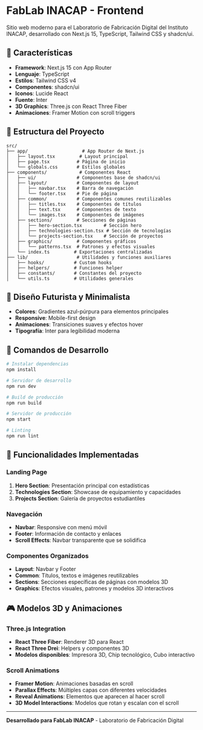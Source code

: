 # FabLab INACAP - Frontend

Sitio web moderno para el Laboratorio de Fabricación Digital del Instituto INACAP, desarrollado con Next.js 15, TypeScript, Tailwind CSS y shadcn/ui.

## 🚀 Características

- **Framework**: Next.js 15 con App Router
- **Lenguaje**: TypeScript
- **Estilos**: Tailwind CSS v4
- **Componentes**: shadcn/ui
- **Iconos**: Lucide React
- **Fuente**: Inter
- **3D Graphics**: Three.js con React Three Fiber
- **Animaciones**: Framer Motion con scroll triggers

## 📁 Estructura del Proyecto

```
src/
├── app/                    # App Router de Next.js
│   ├── layout.tsx         # Layout principal
│   ├── page.tsx          # Página de inicio
│   └── globals.css       # Estilos globales
├── components/            # Componentes React
│   ├── ui/               # Componentes base de shadcn/ui
│   ├── layout/           # Componentes de layout
│   │   ├── navbar.tsx    # Barra de navegación
│   │   └── footer.tsx    # Pie de página
│   ├── common/           # Componentes comunes reutilizables
│   │   ├── titles.tsx    # Componentes de títulos
│   │   ├── text.tsx      # Componentes de texto
│   │   └── images.tsx    # Componentes de imágenes
│   ├── sections/         # Secciones de páginas
│   │   ├── hero-section.tsx        # Sección hero
│   │   ├── technologies-section.tsx # Sección de tecnologías
│   │   └── projects-section.tsx    # Sección de proyectos
│   ├── graphics/         # Componentes gráficos
│   │   └── patterns.tsx  # Patrones y efectos visuales
│   └── index.ts         # Exportaciones centralizadas
├── lib/                  # Utilidades y funciones auxiliares
│   ├── hooks/           # Custom hooks
│   ├── helpers/         # Funciones helper
│   ├── constants/       # Constantes del proyecto
│   └── utils.ts         # Utilidades generales
```

## 🎨 Diseño Futurista y Minimalista

- **Colores**: Gradientes azul-púrpura para elementos principales
- **Responsive**: Mobile-first design
- **Animaciones**: Transiciones suaves y efectos hover
- **Tipografía**: Inter para legibilidad moderna

## 🚀 Comandos de Desarrollo

```bash
# Instalar dependencias
npm install

# Servidor de desarrollo
npm run dev

# Build de producción
npm run build

# Servidor de producción
npm start

# Linting
npm run lint
```

## 📱 Funcionalidades Implementadas

### Landing Page

1. **Hero Section**: Presentación principal con estadísticas
2. **Technologies Section**: Showcase de equipamiento y capacidades
3. **Projects Section**: Galería de proyectos estudiantiles

### Navegación

- **Navbar**: Responsive con menú móvil
- **Footer**: Información de contacto y enlaces
- **Scroll Effects**: Navbar transparente que se solidifica

### Componentes Organizados

- **Layout**: Navbar y Footer
- **Common**: Títulos, textos e imágenes reutilizables
- **Sections**: Secciones específicas de páginas con modelos 3D
- **Graphics**: Efectos visuales, patrones y modelos 3D interactivos

## 🎮 Modelos 3D y Animaciones

### Three.js Integration

- **React Three Fiber**: Renderer 3D para React
- **React Three Drei**: Helpers y componentes 3D
- **Modelos disponibles**: Impresora 3D, Chip tecnológico, Cubo interactivo

### Scroll Animations

- **Framer Motion**: Animaciones basadas en scroll
- **Parallax Effects**: Múltiples capas con diferentes velocidades
- **Reveal Animations**: Elementos que aparecen al hacer scroll
- **3D Model Interactions**: Modelos que rotan y escalan con el scroll

---

**Desarrollado para FabLab INACAP** - Laboratorio de Fabricación Digital

